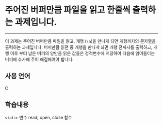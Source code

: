# 주어진 버퍼만큼 파일을 읽고 한줄씩 출력하는 과제입니다.
---
이 과제는 주어진 버퍼만큼 파일을 읽고, 개행 (`\n`)을 만나게 되면 개행까지의 문자열을 출력하는 과제입니다.
버퍼만큼 읽던 중 개행을 만나게 되면 개행 전까지를 출력하고, 개행 이후 부터 남은 버퍼의 양만큼 읽은 값들은 정적변수에 저장하여 다음에 읽어들이는 버퍼에 추가해 주어 해결해여야 합니다.


## 사용 언어
C
## 학습내용
`static` 변수
read, open, close 함수


